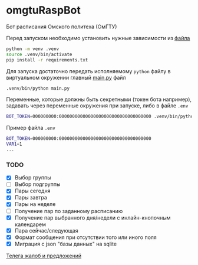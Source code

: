 # omgtuRaspBot

Бот расписания Омского политеха (ОмГТУ)

Перед запуском необходимо установить нужные зависимости из [файла](requirements.txt)

```bash
python -m venv .venv
source .venv/bin/activate
pip install -r requirements.txt
```

Для запуска достаточно передать исполняемому `python` файлу в виртуальном окружении главный [main.py](main.py) файл

```bash
.venv/bin/python main.py
```

Переменные, которые должны быть секретными (токен бота например), задавать через переменные окружения при запуске, либо
в файле `.env`

```bash
BOT_TOKEN=000000000:00000000000000000000000000000000000 .venv/bin/python main.py
```

Пример файла `.env`

```bash
BOT_TOKEN=000000000:00000000000000000000000000000000000
VAR1=1
...
```

### TODO

- [x] Выбор группы
- [ ] Выбор подгруппы
- [x] Пары сегодня
- [x] Пары завтра
- [x] Пары на неделе
- [ ] Получение пар по заданному расписанию
- [x] Получение пар выбранного дня/недели с инлайн-кнопочным календарем
- [x] Пара сейчас/следующая
- [x] Формат сообщения при отсутствии того или иного поля
- [x] Миграция с json "базы данных" на sqlite

[Телега жалоб и предложений](https://t.me/bzglve "@bzglve")
